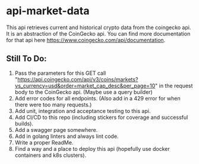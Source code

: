 # api-market-data

This api retrieves current and historical crypto data from the coingecko api. It is an abstraction of the CoinGecko api. You can find more documentation for that api here https://www.coingecko.com/api/documentation.

## Still To Do:
1. Pass the parameters for this GET call "https://api.coingecko.com/api/v3/coins/markets?vs_currency=usd&order=market_cap_desc&per_page=10" in the request body to the CoinGecko api. (Maybe use a query builder)
2. Add error codes for all endpoints. (Also add in a 429 error for when there were too many requests.)
3. Add unit, integration and acceptance testing to this api. 
4. Add CI/CD to this repo (including stickers for coverage and successful builds).
5. Add a swagger page somewhere.
6. Add in golang linters and always lint code.
7. Write a proper ReadMe.
8. Find a way and a place to deploy this api (hopefully use docker containers and k8s clusters).
